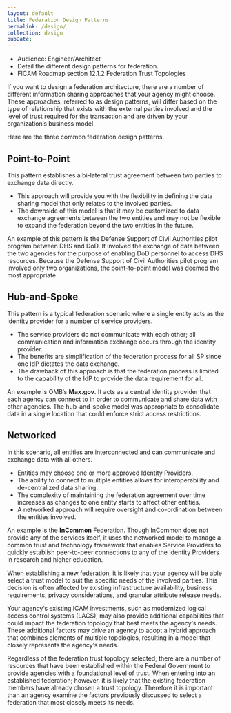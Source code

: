 ```yaml
---
layout: default
title: Federation Design Patterns  
permalink: /design/
collection: design
pubDate: 
---
```


- Audience: Engineer/Architect
- Detail the different design patterns for federation.
- FICAM Roadmap section 12.1.2 Federation Trust Topologies

If you want to design a federation architecture, there are a number of different information sharing approaches that your agency might choose. These approaches, referred to as design patterns, will differ based on the type of relationship that exists with the external parties involved and the level of trust required for the transaction and are driven by your organization‘s business model. 

Here are the three common federation design patterns.

## Point-to-Point 

This pattern establishes a bi-lateral trust agreement between two parties to exchange data directly. 
- This approach will provide you with the flexibility in defining the data sharing model that only relates to the involved parties.
- The downside of this model is that it may be customized to data exchange agreements between the two entities and may not be flexible to expand the federation beyond the two entities in the future.

An example of this pattern is the Defense Support of Civil Authorities pilot program between DHS and DoD. 
It involved the exchange of data between the two agencies for the purpose of enabling DoD
personnel to access DHS resources. Because the Defense Support of Civil Authorities
pilot program involved only two organizations, the point-to-point model was deemed the
most appropriate.

## Hub-and-Spoke

This pattern is a typical federation scenario where a single entity acts as the identity provider for a number of service providers. 
- The service providers do not communicate with each other; all communication and information exchange occurs through the identity provider. 
- The benefits are simplification of the federation process for all SP since one IdP dictates the data
exchange. 
- The drawback of this approach is that the federation process is limited to the capability
of the IdP to provide the data requirement for all.

An example is OMB‘s **Max.gov**. It acts as a central identity provider that each agency can connect
to in order to communicate and share data with other agencies. The hub-and-spoke model was 
appropriate to consolidate data in a single location that could enforce strict access restrictions.

## Networked 

In this scenario, all entities are interconnected and can communicate and exchange data with all others. 
- Entities may choose one or more approved Identity Providers. 
- The ability to connect to multiple entities allows for interoperability and de-centralized data sharing. 
- The complexity of maintaining the federation agreement over time increases as changes to one entity starts to affect other entities. 
- A networked approach will require oversight and co-ordination between the entities involved.

An example is the **InCommon** Federation. Though InCommon does not provide
any of the services itself, it uses the networked model to manage a common trust and technology framework 
that enables Service Providers to quickly establish peer-to-peer connections to any of the Identity 
Providers in research and higher education.

When establishing a new federation, it is likely that your agency will be able select a trust model to
suit the specific needs of the involved parties. This decision is often affected by existing
infrastructure availability, business requirements, privacy considerations, and granular attribute
release needs. 

Your agency‘s existing ICAM investments, such as modernized logical access
control systems (LACS), may also provide additional capabilities that could impact the
federation topology that best meets the agency‘s needs. These additional factors may drive an
agency to adopt a hybrid approach that combines elements of multiple topologies, resulting in a
model that closely represents the agency‘s needs. 

Regardless of the federation trust topology selected, there are a number of resources that have 
been established within the Federal Government to provide agencies with a foundational level of 
trust. When entering into an established federation; however, it is likely that the existing 
federation members have already chosen a trust topology. Therefore it is important than an 
agency examine the factors previously discussed to select a federation that most closely meets 
its needs.




















